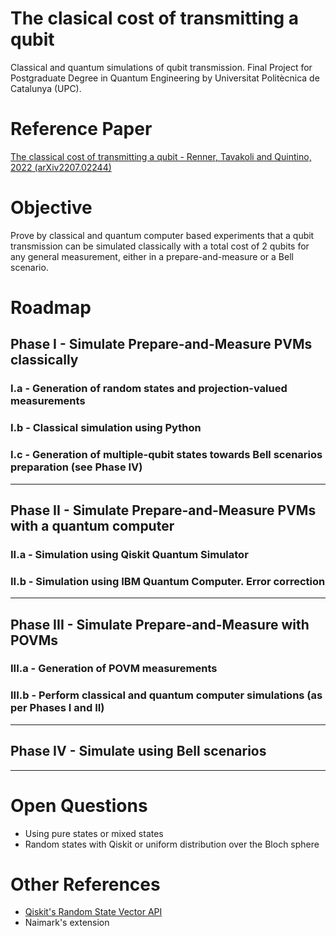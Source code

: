 # The clasical cost of transmitting a qubit 
Classical and quantum simulations of qubit transmission. Final Project for Postgraduate Degree in Quantum Engineering by Universitat Politècnica de Catalunya (UPC).

# Reference Paper
[The classical cost of transmitting a qubit - Renner, Tavakoli and Quintino, 2022 (arXiv2207.02244)](https://arxiv.org/abs/2207.02244)

# Objective
Prove by classical and quantum computer based experiments that a qubit transmission can be simulated classically with a total cost of 2 qubits for any general measurement, either in a prepare-and-measure or a Bell scenario.

# Roadmap

## Phase I - Simulate Prepare-and-Measure PVMs classically

### I.a - Generation of random states and projection-valued measurements

### I.b - Classical simulation using Python

### I.c - Generation of multiple-qubit states towards Bell scenarios preparation (see Phase IV)
---
## Phase II - Simulate Prepare-and-Measure PVMs with a quantum computer

### II.a - Simulation using Qiskit Quantum Simulator

### II.b - Simulation using IBM Quantum Computer. Error correction 
---
## Phase III - Simulate Prepare-and-Measure with POVMs

### III.a - Generation of POVM measurements

### III.b - Perform classical and quantum computer simulations (as per Phases I and II)
---
## Phase IV - Simulate using Bell scenarios
---

# Open Questions

- Using pure states or mixed states
- Random states with Qiskit or uniform distribution over the Bloch sphere
 
 # Other References
- [Qiskit's Random State Vector API](http://qiskit.org/documentation/stubs/qiskit.quantum_info.random_statevector.html)
- Naimark's extension
